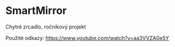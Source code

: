 # SmartMirror
Chytré zrcadlo, ročníkový projekt

Použité odkazy:
https://www.youtube.com/watch?v=aa3VVZA0e5Y
